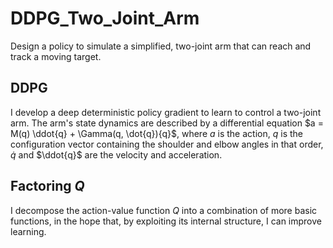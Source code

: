 # DDPG_Two_Joint_Arm
Design a policy to simulate a simplified, two-joint arm that can reach and track a moving target.

## DDPG 
I develop a deep deterministic policy gradient to learn to control a two-joint arm. The arm's state dynamics are described by a differential equation $a = M(q) \ddot{q} + \Gamma(q, \dot{q}){q}$, where $a$ is the action, $q$ is the configuration vector containing the shoulder and elbow angles in that order, $\dot{q}$ and $\ddot{q}$ are the velocity and acceleration. 

## Factoring $Q$
I decompose the action-value function $Q$ into a combination of more basic functions, in the hope that, by exploiting its internal structure, I can improve learning. 
